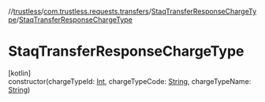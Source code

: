 //[trustless](../../../index.md)/[com.trustless.requests.transfers](../index.md)/[StaqTransferResponseChargeType](index.md)/[StaqTransferResponseChargeType](-staq-transfer-response-charge-type.md)

# StaqTransferResponseChargeType

[kotlin]\
constructor(chargeTypeId: [Int](https://kotlinlang.org/api/latest/jvm/stdlib/kotlin/-int/index.html), chargeTypeCode: [String](https://kotlinlang.org/api/latest/jvm/stdlib/kotlin/-string/index.html), chargeTypeName: [String](https://kotlinlang.org/api/latest/jvm/stdlib/kotlin/-string/index.html))
